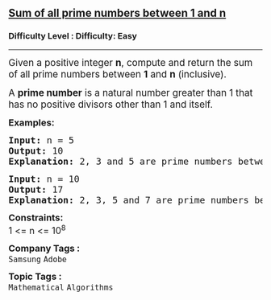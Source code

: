 <h2><a href="https://www.geeksforgeeks.org/problems/sum-of-all-prime-numbers-between-1-and-n4404/1">Sum of all prime numbers between 1 and n</a></h2><h3>Difficulty Level : Difficulty: Easy</h3><hr><div class="problems_problem_content__Xm_eO"><p><span style="font-size: 14pt;">Given a positive integer <strong>n</strong>, compute and return the sum of all prime numbers between <strong>1</strong> and <strong>n</strong> (inclusive).</span></p>
<p data-start="134" data-end="242"><span style="font-size: 14pt;">A <strong data-start="136" data-end="152">prime number</strong> is a natural number greater than 1 that has no positive divisors other than 1 and itself.</span> &nbsp;</p>
<p><span style="font-size: 18px;"><strong>Examples:</strong></span></p>
<pre><span style="font-size: 18px;"><strong>Input: </strong>n = 5
<strong>Output: </strong>10
<strong>Explanation: </strong>2, 3 and 5 are prime numbers between 1 and 5(inclusive), and their sum is 2 + 3 + 5 = 10.</span>
</pre>
<pre><span style="font-size: 18px;"><strong>Input: </strong>n = 10
<strong>Output: </strong>17
<strong>Explanation: </strong>2, 3, 5 and 7 are prime numbers between 1 and 10(inclusive), and their sum is </span><span style="font-size: 14pt;">2 + 3 + 5 + 7 = 17.
</span></pre>
<p><span style="font-size: 18px;"><strong>Constraints:</strong><br>1 &lt;= n &lt;= 10<sup>8</sup></span></p></div><p><span style=font-size:18px><strong>Company Tags : </strong><br><code>Samsung</code>&nbsp;<code>Adobe</code>&nbsp;<br><p><span style=font-size:18px><strong>Topic Tags : </strong><br><code>Mathematical</code>&nbsp;<code>Algorithms</code>&nbsp;